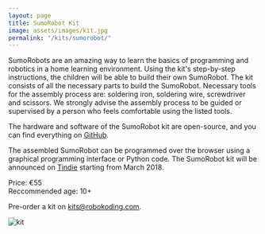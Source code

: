```yaml
---
layout: page
title: SumoRobot Kit
image: assets/images/kit.jpg
permalink: "/kits/sumorobot/"
---
```


SumoRobots are an amazing way to learn the basics of programming and robotics in a home learning environment. Using the kit's step-by-step instructions, the children will be able to build their own SumoRobot. The kit consists of all the necessary parts to build the SumoRobot. Necessary tools for the assembly process are: soldering iron, soldering wire, screwdriver and scissors. We strongly advise the assembly process to be guided or supervised by a person who feels comfortable using the listed tools.

The hardware and software of the SumoRobot kit are open-source, and you can find everything on [GitHub](https://github.com/robokoding).

The assembled SumoRobot can be programmed over the browser using a graphical programming interface or Python code. The SumoRobot kit will be announced on [Tindie](https://www.tindie.com/stores/robokoding/) starting from March 2018. 

Price: €55  
Reccommended age: 10+

Pre-order a kit on [kits@robokoding.com](#).

![kit](../../../assets/images/kit.jpg)
